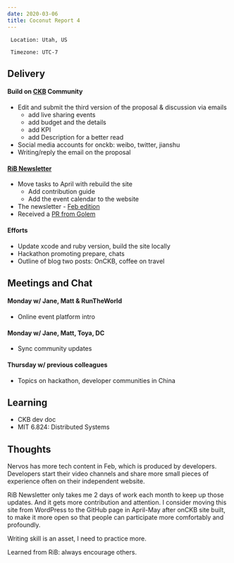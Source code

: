```yaml
---
date: 2020-03-06
title: Coconut Report 4
---
```



` Location: Utah, US`

` Timezone: UTC-7`

## Delivery

#### Build on [CKB][ckb-github] Community

- Edit and submit the third version of the proposal & discussion via emails
  - add live sharing events
  - add budget and the details
  - add KPI
  - add Description for a better read
- Social media accounts for onckb: weibo, twitter, jianshu
- Writing/reply the email on the  proposal

#### [RiB Newsletter][rib-github]

- Move tasks to April with rebuild the site
  - Add contribution guide
  - Add the event calendar to the website
- The newsletter - [Feb edition](https://rustinblockchain.org/2020/03/04/rib-newsletter-9-the-month-of-working-from-home/)
- Received a [PR from Golem](https://github.com/rust-in-blockchain/Rust-in-Blockchain/pull/7)

#### Efforts

- Update xcode and ruby version, build the site locally
- Hackathon promoting prepare, chats
- Outline of blog two posts: OnCKB, coffee on travel

## Meetings and Chat

#### Monday w/ Jane, Matt & RunTheWorld

- Online event platform intro

#### Monday w/ Jane, Matt, Toya, DC

- Sync community updates

#### Thursday w/ previous colleagues

- Topics on hackathon, developer communities in China

## Learning

- CKB dev doc
- MIT 6.824: Distributed Systems

## Thoughts

Nervos has more tech content in Feb, which is produced by developers. Developers start their video channels and share more small pieces of experience often on their independent website.

RiB Newsletter only takes me 2 days of work each month to keep up those updates.  And it gets more contribution and attention.  I consider moving this site from WordPress to the GitHub page in April-May after onCKB site built, to make it more open so that people can participate more comfortably and profoundly.

Writing skill is an asset, I need to practice more.

Learned from RiB: always encourage others.

[ckb-github]: https://github.com/nervosnetwork/ckb
[rib-github]: https://github.com/rust-in-blockchain/Rust-in-Blockchain
[onckb-website]: https://www.onckb.com/
